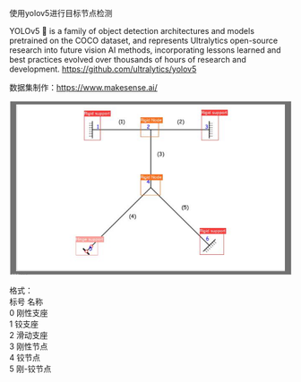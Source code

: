 使用yolov5进行目标节点检测

YOLOv5 🚀 is a family of object detection architectures and models pretrained on the COCO dataset, 
and represents Ultralytics open-source research into future vision AI methods, 
incorporating lessons learned and best practices evolved over thousands of hours of research and development.
https://github.com/ultralytics/yolov5

数据集制作：https://www.makesense.ai/


![image](https://github.com/RichZhou1999/conceptual_analyzer_code/blob/hsj/%E5%9B%BE%E7%89%871.png)

格式：\
标号 名称\
0  刚性支座  \
1  铰支座    \
2  滑动支座  \
3  刚性节点  \
4  铰节点    \
5  刚-铰节点 
